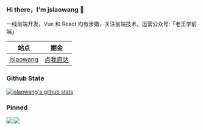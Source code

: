 ### Hi there，I'm jslaowang 👋

一线前端开发，Vue 和 React 均有涉猎，关注前端技术，运营公众号:「老王学前端」


|  站点   | 掘金  |
|  ----  | ----  |
| [jslaowang](https://jslaowang.com) | [点我直达](https://juejin.im/user/571401777450744)|



### Github State

[![jslaowang's github stats](https://github-readme-stats.vercel.app/api?username=jslaowang&show_icons=true&theme=react)](https://github.com/anuraghazra/github-readme-stats)

### Pinned
<a href="https://github.com/jslaowang/blog">
  <img align="left" src="https://github-readme-stats.anuraghazra1.vercel.app/api/pin/?username=jslaowang&repo=blog&show_icons=true&heme=react" />
</a>

<a href="https://github.com/jslaowang/vue3-music">
  <img align="left" src="https://github-readme-stats.anuraghazra1.vercel.app/api/pin/?username=jslaowang&repo=vue3-music&show_icons=true&title_color=fff&icon_color=79ff97&text_color=9f9f9f&bg_color=151515" />
</a>
